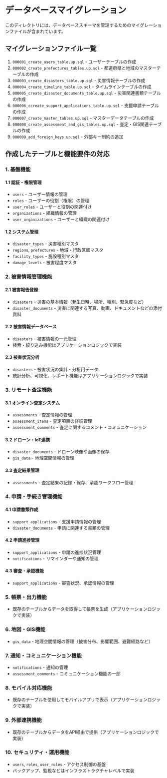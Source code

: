 # データベースマイグレーション

このディレクトリには、データベーススキーマを管理するためのマイグレーションファイルが含まれています。

## マイグレーションファイル一覧

1. `000001_create_users_table.up.sql` - ユーザーテーブルの作成
2. `000002_create_prefectures_tables.up.sql` - 都道府県と地域のマスターテーブルの作成
3. `000003_create_disasters_table.up.sql` - 災害情報テーブルの作成
4. `000004_create_timeline_table.up.sql` - タイムラインテーブルの作成
5. `000005_create_disaster_documents_table.up.sql` - 災害関連書類テーブルの作成
6. `000006_ccreate_support_applications_table.up.sql` - 支援申請テーブルの作成
7. `000007_create_master_tables.up.sql` - マスターデータテーブルの作成
8. `000008_create_assessment_and_gis_tables.up.sql` - 査定・GIS関連テーブルの作成
9. `000009_add_foreign_keys.up.sql` - 外部キー制約の追加

## 作成したテーブルと機能要件の対応

### 1. 基盤機能

#### 1.1 認証・権限管理
- `users` - ユーザー情報の管理
- `roles` - ユーザーの役割（権限）の管理
- `user_roles` - ユーザーと役割の関連付け
- `organizations` - 組織情報の管理
- `user_organizations` - ユーザーと組織の関連付け

#### 1.2 システム管理
- `disaster_types` - 災害種別マスタ
- `regions`, `prefectures` - 地域・行政区画マスタ
- `facility_types` - 施設種別マスタ
- `damage_levels` - 被害程度マスタ

### 2. 被害情報管理機能

#### 2.1 被害報告登録
- `disasters` - 災害の基本情報（発生日時、場所、種別、緊急度など）
- `disaster_documents` - 災害に関連する写真、動画、ドキュメントなどの添付資料

#### 2.2 被害情報データベース
- `disasters` - 被害情報の一元管理
- 検索・絞り込み機能はアプリケーションロジックで実装

#### 2.3 被害状況分析
- `disasters` - 被害状況の集計・分析用データ
- 統計分析、可視化、レポート機能はアプリケーションロジックで実装

### 3. リモート査定機能

#### 3.1 オンライン査定システム
- `assessments` - 査定情報の管理
- `assessment_items` - 査定項目の詳細管理
- `assessment_comments` - 査定に関するコメント・コミュニケーション

#### 3.2 ドローン・IoT連携
- `disaster_documents` - ドローン映像や画像の保存
- `gis_data` - 地理空間情報の管理

#### 3.3 査定結果管理
- `assessments` - 査定結果の記録・保存、承認ワークフロー管理

### 4. 申請・手続き管理機能

#### 4.1 申請書類作成
- `support_applications` - 支援申請情報の管理
- `disaster_documents` - 申請に関連する書類の管理

#### 4.2 申請進捗管理
- `support_applications` - 申請の進捗状況管理
- `notifications` - リマインダーや通知の管理

#### 4.3 審査・承認機能
- `support_applications` - 審査状況、承認情報の管理

### 5. 帳票・出力機能
- 既存のテーブルからデータを取得して帳票を生成（アプリケーションロジックで実装）

### 6. 地図・GIS機能
- `gis_data` - 地理空間情報の管理（被害分布、影響範囲、避難経路など）

### 7. 通知・コミュニケーション機能
- `notifications` - 通知の管理
- `assessment_comments` - コミュニケーション機能の一部

### 8. モバイル対応機能
- 既存のテーブルを使用してモバイルアプリで表示（アプリケーションロジックで実装）

### 9. 外部連携機能
- 既存のテーブルからデータをAPI経由で提供（アプリケーションロジックで実装）

### 10. セキュリティ・運用機能
- `users`, `roles`, `user_roles` - アクセス制御の基盤
- バックアップ、監視などはインフラストラクチャレベルで実装
